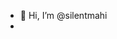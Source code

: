 - 👋 Hi, I’m @silentmahi
-



<!---
silentmahi/silentmahi is a ✨ special ✨ repository because its `README.md` (this file) appears on your GitHub profile.
You can click the Preview link to take a look at your changes.
--->
